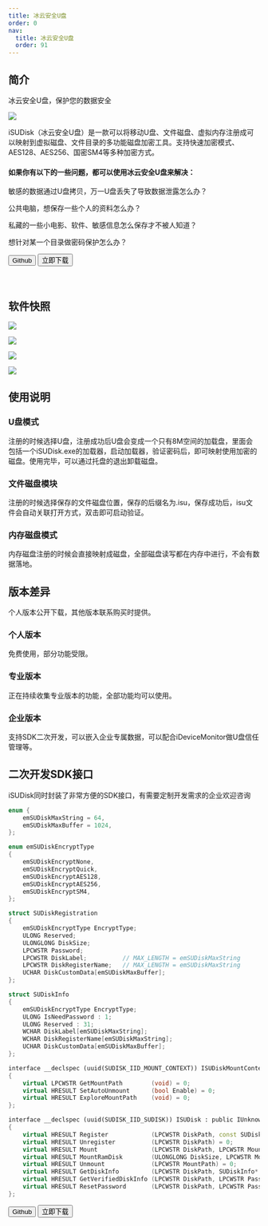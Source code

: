 ```yaml
---
title: 冰云安全U盘
order: 0
nav:
  title: 冰云安全U盘
  order: 91
---
```


## 简介

冰云安全U盘，保护您的数据安全

![](./main.png)


iSUDisk（冰云安全U盘）是一款可以将移动U盘、文件磁盘、虚拟内存注册成可以映射到虚拟磁盘、文件目录的多功能磁盘加密工具。支持快速加密模式、AES128、AES256、国密SM4等多种加密方式。

#### 如果你有以下的一些问题，都可以使用冰云安全U盘来解决：

敏感的数据通过U盘拷贝，万一U盘丢失了导致数据泄露怎么办？

公共电脑，想保存一些个人的资料怎么办？

私藏的一些小电影、软件、敏感信息怎么保存才不被人知道？

想针对某一个目录做密码保护怎么办？


<div class = "md_footer" >
  <a href = "https://github.com/wecooperate/iSUDisk"> <button> Github </button></a>
  <a href = "https://imonitorsdk.com/publish/iSUDisk.exe"> <button class="main-button"> 立即下载 </button></a>
  <br>
  <br>
  <br>
</div>

## 软件快照

![](./usb.png)

![](./file.png)

![](./loader.png)

![](./dir.png)

## 使用说明

### U盘模式

注册的时候选择U盘，注册成功后U盘会变成一个只有8M空间的加载盘，里面会包括一个iSUDisk.exe的加载器，启动加载器，验证密码后，即可映射使用加密的磁盘。使用完毕，可以通过托盘的退出卸载磁盘。

### 文件磁盘模块

注册的时候选择保存的文件磁盘位置，保存的后缀名为.isu，保存成功后，isu文件会自动关联打开方式，双击即可启动验证。

### 内存磁盘模式

内存磁盘注册的时候会直接映射成磁盘，全部磁盘读写都在内存中进行，不会有数据落地。

## 版本差异

个人版本公开下载，其他版本联系购买时提供。

### 个人版本

免费使用，部分功能受限。

### 专业版本

正在持续收集专业版本的功能，全部功能均可以使用。

### 企业版本

支持SDK二次开发，可以嵌入企业专属数据，可以配合iDeviceMonitor做U盘信任管理等。

## 二次开发SDK接口

iSUDisk同时封装了非常方便的SDK接口，有需要定制开发需求的企业欢迎咨询

```C++
enum {
	emSUDiskMaxString = 64,
	emSUDiskMaxBuffer = 1024,
};

enum emSUDiskEncryptType
{
	emSUDiskEncryptNone,
	emSUDiskEncryptQuick,
	emSUDiskEncryptAES128,
	emSUDiskEncryptAES256,
	emSUDiskEncryptSM4,
};

struct SUDiskRegistration 
{
	emSUDiskEncryptType EncryptType;
	ULONG Reserved;
	ULONGLONG DiskSize;
	LPCWSTR Password;
	LPCWSTR DiskLabel;			// MAX_LENGTH = emSUDiskMaxString
	LPCWSTR DiskRegisterName;	// MAX_LENGTH = emSUDiskMaxString
	UCHAR DiskCustomData[emSUDiskMaxBuffer];
};

struct SUDiskInfo 
{
	emSUDiskEncryptType EncryptType;
	ULONG IsNeedPassword : 1;
	ULONG Reserved : 31;
	WCHAR DiskLabel[emSUDiskMaxString];
	WCHAR DiskRegisterName[emSUDiskMaxString];
	UCHAR DiskCustomData[emSUDiskMaxBuffer];
};

interface __declspec (uuid(SUDISK_IID_MOUNT_CONTEXT)) ISUDiskMountContext : public IUnknown
{
	virtual LPCWSTR	GetMountPath		(void) = 0;
	virtual HRESULT	SetAutoUnmount		(bool Enable) = 0;
	virtual HRESULT	ExploreMountPath	(void) = 0;
};

interface __declspec (uuid(SUDISK_IID_SUDISK)) ISUDisk : public IUnknown
{
	virtual HRESULT Register			(LPCWSTR DiskPath, const SUDiskRegistration& Registration) = 0;
	virtual HRESULT Unregister			(LPCWSTR DiskPath) = 0;
	virtual HRESULT	Mount				(LPCWSTR DiskPath, LPCWSTR MountPath, LPCWSTR Password, ISUDiskMountContext** Context) = 0;
	virtual HRESULT MountRamDisk		(ULONGLONG DiskSize, LPCWSTR MountPath, ISUDiskMountContext** Context) = 0;
	virtual HRESULT Unmount				(LPCWSTR MountPath) = 0;
	virtual HRESULT GetDiskInfo			(LPCWSTR DiskPath, SUDiskInfo* Info) = 0;
	virtual HRESULT GetVerifiedDiskInfo	(LPCWSTR DiskPath, LPCWSTR Password, SUDiskInfo* Info) = 0;
	virtual HRESULT	ResetPassword		(LPCWSTR DiskPath, LPCWSTR Password, LPCWSTR NewPassword) = 0;
};
```

<div class = "md_footer" >
  <a href = "https://github.com/wecooperate/iSUDisk"> <button> Github </button></a>
  <a href = "https://imonitorsdk.com/publish/iSUDisk.exe"> <button class="main-button"> 立即下载 </button></a>
</div>
